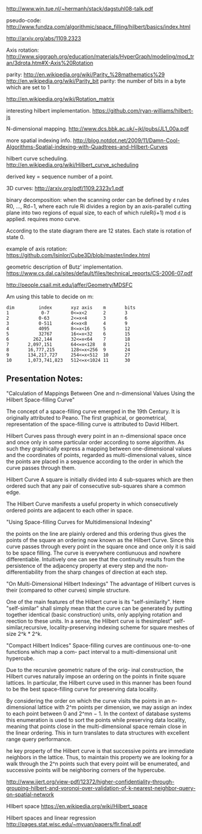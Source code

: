 http://www.win.tue.nl/~hermanh/stack/dagstuhl08-talk.pdf

pseudo-code: http://www.fundza.com/algorithmic/space_filling/hilbert/basics/index.html

http://arxiv.org/abs/1109.2323

Axis rotation: http://www.siggraph.org/education/materials/HyperGraph/modeling/mod_tran/3drota.htm#X-Axis%20Rotation

parity: http://en.wikipedia.org/wiki/Parity_%28mathematics%29 http://en.wikipedia.org/wiki/Parity_bit
parity: the number of bits in a byte which are set to 1

http://en.wikipedia.org/wiki/Rotation_matrix

interesting hilbert implementation. https://github.com/ryan-williams/hilbert-js

N-dimensional mapping. http://www.dcs.bbk.ac.uk/~jkl/pubs/JL1_00a.pdf

more spatial indexing info. http://blog.notdot.net/2009/11/Damn-Cool-Algorithms-Spatial-indexing-with-Quadtrees-and-Hilbert-Curves

hilbert curve scheduling. http://en.wikipedia.org/wiki/Hilbert_curve_scheduling

derived key = sequence number of a point.

3D curves: http://arxiv.org/pdf/1109.2323v1.pdf

binary decomposition: when the scanning order can be defined by `d` rules R0, ..., Rd−1, where each rule Ri divides a region
    by an axis-parallel cutting plane into two regions of equal size, to each of which ruleR(i+1) mod `d` is applied.
    requires mono curve.

According to the state diagram there are 12 states. Each state is rotation of
state 0.

example of axis rotation: https://github.com/Isinlor/Cube3D/blob/master/index.html

geometric description of Butz' implementation. https://www.cs.dal.ca/sites/default/files/technical_reports/CS-2006-07.pdf

http://people.csail.mit.edu/jaffer/Geometry/MDSFC

Am using this table to decide on m:
```
dim         index       xyz axis    m       bits
1            0-7        0<=x<2      2       3
2           0-63        2<=x<4      3       6
3           0-511       4<=x<8      4       9
4           4095        8<=x<16     5       12
5           32767       16<=x<32    6       15
6         262,144       32<=x<64    7       18
7       2,097,151       64<=x<128   8       21
8       16,777,215      128<=x<256  9       24
9       134,217,727     254<=x<512  10      27
10      1,073,741,823   512<=x<1024 11      30
```


## Presentation Notes:
"Calculation of Mappings Between One and n-dimensional Values Using the Hilbert Space-filling Curve"

The concept of a space-filling curve emerged in the 19th Century. It is originally attributed to Peano. The first graphical, or geometrical, representation of the space-filling curve is attributed to David Hilbert.

Hilbert Curves pass through every point in an n-dimensional space once and once only in some particular order according to some algorithm. As such they graphically express a mapping between one-dimensional values and the coordinates of points, regarded as multi-dimensional values, since the points are placed in a sequence according to the order in which the curve passes through them.

Hilbert Curve
A square is initially divided into 4 sub-squares which are then ordered such that any pair of consecutive sub-squares share a common edge.

The Hilbert Curve manifests a useful property in which consecutively ordered points are adjacent to each other in space.

"Using Space-filling Curves for Multidimensional Indexing"

the points on the line are plainly ordered and this ordering thus gives the points of the square an ordering now known as the Hilbert Curve. Since this curve passes through every point in the square once and once only it is said to be space filling. The curve is everywhere contiunuous and nowhere differentiable.
Intuitively one can see that the continuity results from the persistence of the adjacency property at every step and the non-differentiability from the sharp changes of direction at each step.

"On Multi-Dimensional Hilbert Indexings"
The advantage of Hilbert curves is their (compared to other curves) simple structure.

One of the main features of the Hilbert curve is its "self-similarity". Here "self-similar" shall simply mean that the curve can be generated by putting together identical (basic construction) units, only applying rotation and reection
to these units. In a sense, the Hilbert curve is thesimplest" self-similar,recursive, locality-preserving indexing scheme for square meshes of size 2^k * 2^k.

"Compact Hilbert Indices"
Space-filling curves are continuous one-to-one functions which map a com- pact interval to a multi-dimensional unit hypercube.

Due to the recursive geometric nature of the orig- inal construction, the Hilbert curves naturally impose an ordering on the points in finite square lattices. In particular, the Hilbert curve used in this manner has been found to be the best space-filling curve for preserving data locality.

By considering the order on which the curve visits the points in an n- dimensional lattice with 2^m points per dimension, we may assign an index to each point between 0 and 2^mn − 1. In the context of database systems this enumeration is used to sort the points while preserving data locality, meaning that points close in the multi-dimensional space remain close in the linear ordering. This in turn translates to data structures with excellent range query performance.

he key property of the Hilbert curve is that successive points are immediate neighbors in the lattice. Thus, to maintain this property we are looking for a walk through the 2^n points such that every point will be enumerated, and successive points will be neighboring corners of the hypercube.

http://www.ijert.org/view-pdf/12372/higher-confidentiality-through-grouping-hilbert-and-voronoi-over-validation-of-k-nearest-neighbor-query-on-spatial-network

HIlbert space https://en.wikipedia.org/wiki/Hilbert_space

Hilbert spaces and linear regression http://pages.stat.wisc.edu/~myuan/papers/flr.final.pdf
